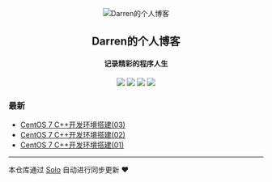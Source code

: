 <p align="center"><img alt="Darren的个人博客" src="https://static.b3log.org/images/brand/solo-32.png"></p><h2 align="center">
Darren的个人博客
</h2>

<h4 align="center">记录精彩的程序人生</h4>
<p align="center"><a title="Darren的个人博客" target="_blank" href="https://github.com/ruoxi520chenxi/solo-blog"><img src="https://img.shields.io/github/last-commit/ruoxi520chenxi/solo-blog.svg?style=flat-square&color=FF9900"></a>
<a title="GitHub repo size in bytes" target="_blank" href="https://github.com/ruoxi520chenxi/solo-blog"><img src="https://img.shields.io/github/repo-size/ruoxi520chenxi/solo-blog.svg?style=flat-square"></a>
<a title="Solo Version" target="_blank" href="https://github.com/b3log/solo/releases"><img src="https://img.shields.io/badge/solo-3.6.6-f1e05a.svg?style=flat-square&color=blueviolet"></a>
<a title="Hits" target="_blank" href="https://github.com/b3log/hits"><img src="https://hits.b3log.org/ruoxi520chenxi/solo-blog.svg"></a></p>

### 最新

* [CentOS 7 C++开发环境搭建(03)](https://www.bestdarren.top/articles/2019/10/28/1572265826888.html)
* [CentOS 7 C++开发环境搭建(02)](https://www.bestdarren.top/articles/2019/10/28/1572249961944.html)
* [CentOS 7 C++开发环境搭建(01)](https://www.bestdarren.top/articles/2019/10/24/1571896574570.html)



---

本仓库通过 [Solo](https://github.com/b3log/solo) 自动进行同步更新 ❤️ 